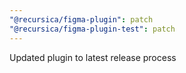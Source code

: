 ```yaml
---
"@recursica/figma-plugin": patch
"@recursica/figma-plugin-test": patch
---
```


Updated plugin to latest release process
